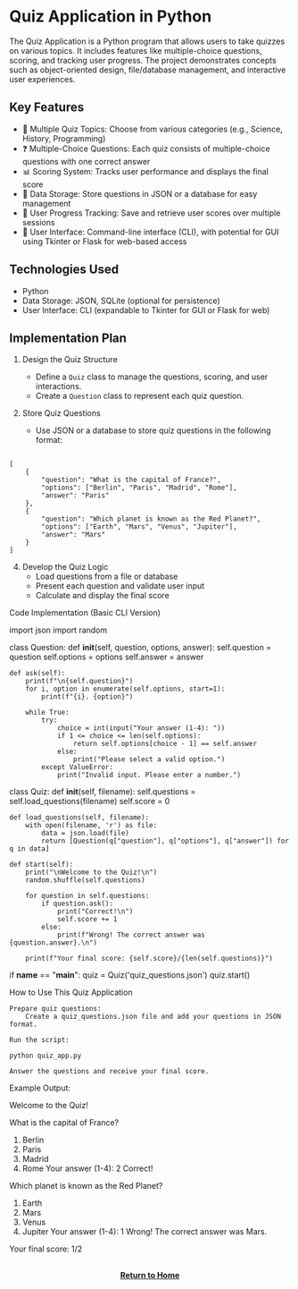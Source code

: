 # Quiz Application in Python

The Quiz Application is a Python program that allows users to take quizzes on various topics. It includes features like multiple-choice questions, scoring, and tracking user progress. The project demonstrates concepts such as object-oriented design, file/database management, and interactive user experiences.

<h2>Key Features</h2>

- 📝 Multiple Quiz Topics: Choose from various categories (e.g., Science, History, Programming)
- ❓ Multiple-Choice Questions: Each quiz consists of multiple-choice questions with one correct answer
- 📊 Scoring System: Tracks user performance and displays the final score
- 💾 Data Storage: Store questions in JSON or a database for easy management
- 👤 User Progress Tracking: Save and retrieve user scores over multiple sessions
- 🎨 User Interface: Command-line interface (CLI), with potential for GUI using Tkinter or Flask for web-based access

<h2>Technologies Used</h2>

- Python
- Data Storage: JSON, SQLite (optional for persistence)
- User Interface: CLI (expandable to Tkinter for GUI or Flask for web)

<h2>Implementation Plan</h2>

1. Design the Quiz Structure

    - Define a ```Quiz``` class to manage the questions, scoring, and user interactions.
    - Create a ```Question``` class to represent each quiz question.

2. Store Quiz Questions

    - Use JSON or a database to store quiz questions in the following format:

```

[
    {
        "question": "What is the capital of France?",
        "options": ["Berlin", "Paris", "Madrid", "Rome"],
        "answer": "Paris"
    },
    {
        "question": "Which planet is known as the Red Planet?",
        "options": ["Earth", "Mars", "Venus", "Jupiter"],
        "answer": "Mars"
    }
]

```

4. Develop the Quiz Logic
    - Load questions from a file or database
    - Present each question and validate user input
    - Calculate and display the final score

Code Implementation (Basic CLI Version)

import json
import random

class Question:
    def __init__(self, question, options, answer):
        self.question = question
        self.options = options
        self.answer = answer

    def ask(self):
        print(f"\n{self.question}")
        for i, option in enumerate(self.options, start=1):
            print(f"{i}. {option}")
        
        while True:
            try:
                choice = int(input("Your answer (1-4): "))
                if 1 <= choice <= len(self.options):
                    return self.options[choice - 1] == self.answer
                else:
                    print("Please select a valid option.")
            except ValueError:
                print("Invalid input. Please enter a number.")

class Quiz:
    def __init__(self, filename):
        self.questions = self.load_questions(filename)
        self.score = 0

    def load_questions(self, filename):
        with open(filename, 'r') as file:
            data = json.load(file)
            return [Question(q["question"], q["options"], q["answer"]) for q in data]

    def start(self):
        print("\nWelcome to the Quiz!\n")
        random.shuffle(self.questions)

        for question in self.questions:
            if question.ask():
                print("Correct!\n")
                self.score += 1
            else:
                print(f"Wrong! The correct answer was {question.answer}.\n")

        print(f"Your final score: {self.score}/{len(self.questions)}")

if __name__ == "__main__":
    quiz = Quiz('quiz_questions.json')
    quiz.start()

How to Use This Quiz Application

    Prepare quiz questions:
        Create a quiz_questions.json file and add your questions in JSON format.

    Run the script:

    python quiz_app.py

    Answer the questions and receive your final score.

Example Output:

Welcome to the Quiz!

What is the capital of France?
1. Berlin
2. Paris
3. Madrid
4. Rome
Your answer (1-4): 2
Correct!

Which planet is known as the Red Planet?
1. Earth
2. Mars
3. Venus
4. Jupiter
Your answer (1-4): 1
Wrong! The correct answer was Mars.

Your final score: 1/2

<h2></h2>
<p align="center">
  <a href="https://github.com/rlangc/Test_RCL.git"><b>Return to Home</b></a>
